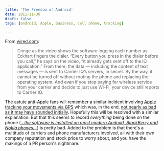 ```yaml
---
title: 'The Freedom of Android'
date: 2011-11-30
draft: false
tags: [android, Apple, Business, cell phone, tracking]

---
```


From [wired.com](http://www.wired.com/threatlevel/2011/11/secret-software-logging-video/):

> Cringe as the video shows the software logging each number as Eckhart fingers the dialer. “Every button you press in the dialer before you call,” he says on the video, “it already gets sent off to the IQ application.” From there, the data — including the content of text messages — is sent to Carrier IQ’s servers, in secret. By the way, it cannot be turned off without rooting the phone and replacing the operating system. And even if you stop paying for wireless service from your carrier and decide to just use Wi-Fi, your device still reports to Carrier IQ.

The astute anti-Apple fans will remember a similar incident involving [Apple tracking your movements via GPS](https://chrisenns.com/2011/04/20/my-iphone-is-tracking-my-every-movement/) which was, in the end, [not nearly as bad as it may have sounded initially](https://chrisenns.com/2011/04/27/iphone-tracking-follow-up-from-apple/). Hopefully this will be resolved with a similar explanation. But that this seems to record _everything_ being done on the phone (_[...the software is installed on most modern Android, BlackBerry and Nokia phones...](http://www.wired.com/threatlevel/2011/11/secret-software-logging-video/)_) is pretty bad. Added to the problem is that there's a multitude of carriers and phone manufacturers involved, all with their own company reputation and stock price to worry about, and you have the makings of a PR person's nightmare.